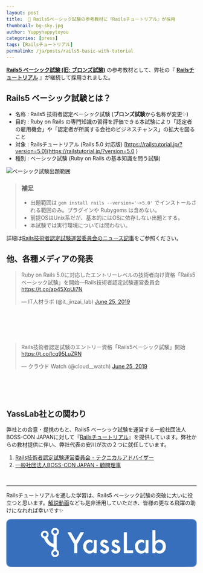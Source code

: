 ```yaml
---
layout: post
title:  🏫 Rails5ベーシック試験の参考教材に『Railsチュートリアル』が採用
thumbnail: bg-sky.jpg
author: Yuppyhappytoyou
categories: [press]
tags: [Railsチュートリアル]
permalink: /ja/posts/rails5-basic-with-tutorial
---
```


**[Rails5 ベーシック試験 (旧: ブロンズ試験)](https://railscp.com/2019/06/25/rails5basic/)** の参考教材として、弊社の『 [**Railsチュートリアル**](https://railstutorial.jp/) 』が継続して採用されました。


## Rails5 ベーシック試験とは？

- 名称 : Rails5 技術者認定ベーシック試験 (**ブロンズ試験**から名称が変更✨)
- 目的 : Ruby on Rails の専門知識の習得を評価できる本試験により「認定者の雇用機会」や「認定者が所属する会社のビジネスチャンス」の拡大を図ること
- 対象 : Railsチュートリアル (Rails 5.0 対応版) [https://railstutorial.jp/?version=5.0](https://railstutorial.jp/?version=5.0 )
- 種別 : ベーシック試験 (Ruby on Rails の基本知識を問う試験)

![ベーシック試験出題範囲](https://i.gyazo.com/04ca91446ff61fbbd5bd88b0718fc71b.png)

> ### 補足
> 
> - 出題範囲は `gem install rails --version='~>5.0'` でインストールされる範囲のみ。プラグインや Rubygems は含めない。
> - 前提OSはUnix系だが、基本的にはOSに依存しない出題とする。
> - 本試験では実行環境については問わない。


詳細は[Rails技術者認定試験運営委員会のニュース記事](https://railscp.com/2019/06/25/rails5basic/)をご参照ください。


## 他、各種メディアの発表

<div style="margin-bottom: 100px;">
  <blockquote class="twitter-tweet" data-lang="en"><p lang="ja" dir="ltr">Ruby on Rails 5.0に対応したエントリーレベルの技術者向け資格「Rails5ベーシック試験」を開始―Rails技術者認定試験運営委員会 <a href="https://t.co/ap45XpUi7N">https://t.co/ap45XpUi7N</a></p>&mdash; IT人材ラボ (@it_jinzai_lab) <a href="https://twitter.com/it_jinzai_lab/status/1143425738328047621?ref_src=twsrc%5Etfw">June 25, 2019</a></blockquote>
</div>

<div style="margin-bottom: 100px;">
  <blockquote class="twitter-tweet" data-lang="en"><p lang="ja" dir="ltr">Rails技術者認定試験のエントリー資格「Rails5ベーシック試験」開始 <a href="https://t.co/Icq95LuZRN">https://t.co/Icq95LuZRN</a></p>&mdash; クラウド Watch (@cloud__watch) <a href="https://twitter.com/cloud__watch/status/1143393900729552896?ref_src=twsrc%5Etfw">June 25, 2019</a></blockquote>
</div>


## YassLab社との関わり

弊社との合意・提携のもと、Rails5 ベーシック試験を運営する一般社団法人BOSS-CON JAPANに対して『[Railsチュートリアル](https://railstutorial.jp/)』を提供しています。弊社からの教材提供に伴い、弊社代表の安川が次の２つに就任しています。


1. [Rails技術者認定試験運営委員会 - テクニカルアドバイザー](https://railscp.com/aboutus/)
2. [一般社団法人BOSS-CON JAPAN - 顧問理事](https://www.boss-con.jp/aboutus/)

<br>

-----

Railsチュートリアルを通した学習は、Rails5 ベーシック試験の突破に大いに役立つと思います。[解説動画](https://railstutorial.jp/trial)なども是非活用していただき、皆様の更なる飛躍の助けになれれば幸いです✨

[![YassLab Inc.](/img/logos/800x200.png)](/)


